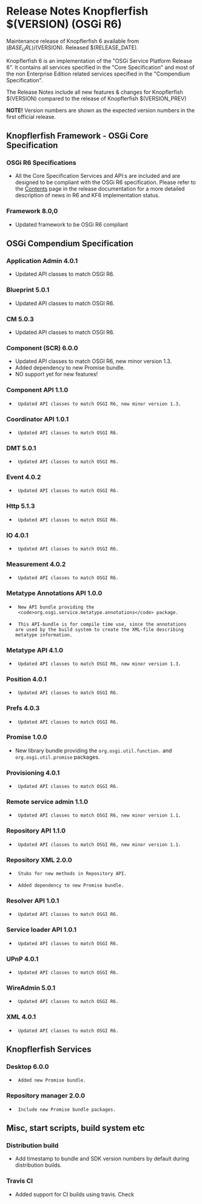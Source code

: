 Release Notes Knopflerfish $(VERSION) (OSGi R6)
======================================================================

Maintenance release of Knopflerfish 6 available from
$(BASE_URL)/$(VERSION). Released $(RELEASE_DATE).

Knopflerfish 6 is an implementation of the "OSGi Service Platform
Release 6". It contains all services specified in the "Core
Specification" and most of the non Enterprise Edition related
services specified in the "Compendium Specification".

The Release Notes include all new features & changes for
Knopflerfish $(VERSION) compared to the release of Knopflerfish
$(VERSION_PREV)

<b>NOTE!</b> Version numbers are shown as the expected version numbers
in the first official release.

Knopflerfish Framework - OSGi Core Specification
----------------------------------------------------------------------

### OSGi R6 Specifications
*  All the Core Specification Services and API:s are included and are
   designed to be compliant with the OSGi R6 specification.
   Please refer to the <a href="components.html">Contents</a> page in the
   release documentation for a more detailed description of news in R6
   and KF6 implementation status.

### Framework 8.0,0

* Updated framework to be OSGi R6 compliant


OSGi Compendium Specification
----------------------------------------------------------------------

### Application Admin 4.0.1
*   Updated API classes to match OSGI R6. 
  
### Blueprint 5.0.1
*   Updated API classes to match OSGI R6. 
  
### CM 5.0.3
*   Updated API classes to match OSGI R6. 
  
### Component (SCR) 6.0.0
*   Updated API classes to match OSGI R6, new minor version 1.3.
*   Added dependency to new Promise bundle.
*   NO support yet for new features!
  
### Component API 1.1.0
*      Updated API classes to match OSGI R6, new minor version 1.3.

### Coordinator API 1.0.1
*      Updated API classes to match OSGI R6. 

### DMT 5.0.1
*      Updated API classes to match OSGI R6. 
  
### Event 4.0.2
*      Updated API classes to match OSGI R6. 
  
### Http 5.1.3
*      Updated API classes to match OSGI R6. 
  
### IO 4.0.1
*      Updated API classes to match OSGI R6. 
  
### Measurement 4.0.2
*      Updated API classes to match OSGI R6. 
  
### Metatype Annotations API 1.0.0
*      New API bundle providing the
       <code>org.osgi.service.metatype.annotations</code> package.
*      This API-bundle is for compile time use, since the annotations
      are used by the build system to create the XML-file describing
      metatype information.

### Metatype API 4.1.0
*      Updated API classes to match OSGI R6, new minor version 1.3.
  
### Position 4.0.1
*      Updated API classes to match OSGI R6. 
  
### Prefs 4.0.3
*      Updated API classes to match OSGI R6. 
  
### Promise 1.0.0
*   New library bundle providing the
    <code>org.osgi.util.function.</code> and
    <code>org.osgi.util.promise</code> packages.


### Provisioning 4.0.1
*      Updated API classes to match OSGI R6. 

### Remote service admin 1.1.0
*      Updated API classes to match OSGI R6, new minor version 1.1.
  
### Repository API 1.1.0
*      Updated API classes to match OSGI R6, new minor version 1.1.

### Repository XML 2.0.0
*      Stubs for new methods in Repository API.
*      Added dependency to new Promise bundle.


### Resolver API 1.0.1
*      Updated API classes to match OSGI R6. 

### Service loader API 1.0.1
*      Updated API classes to match OSGI R6. 

### UPnP 4.0.1
*      Updated API classes to match OSGI R6.

### WireAdmin 5.0.1
*      Updated API classes to match OSGI R6.

### XML 4.0.1
*      Updated API classes to match OSGI R6.


Knopflerfish Services
----------------------------------------------------------------------

### Desktop 6.0.0
*      Added new Promise bundle.

### Repository manager 2.0.0
*      Include new Promise bundle packages.


Misc, start scripts, build system etc 
----------------------------------------------------------------------

### Distribution build
 *  Add timestamp to bundle and SDK version numbers by default
    during distribution builds.


### Travis CI
 *  Added support for CI builds using travis. Check

